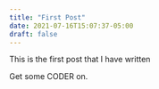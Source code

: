 ```yaml
---
title: "First Post"
date: 2021-07-16T15:07:37-05:00
draft: false
---
```


This is the first post that I have written

Get some CODER on.
